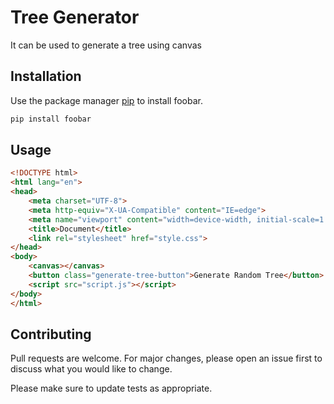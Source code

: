 # Tree Generator

It can be used to generate a tree using canvas

## Installation

Use the package manager [pip](https://pip.pypa.io/en/stable/) to install foobar.

```bash
pip install foobar
```

## Usage

```HTML
<!DOCTYPE html>
<html lang="en">
<head>
    <meta charset="UTF-8">
    <meta http-equiv="X-UA-Compatible" content="IE=edge">
    <meta name="viewport" content="width=device-width, initial-scale=1.0">
    <title>Document</title>
    <link rel="stylesheet" href="style.css">
</head>
<body>
    <canvas></canvas>
    <button class="generate-tree-button">Generate Random Tree</button>
    <script src="script.js"></script>
</body>
</html>
```

## Contributing
Pull requests are welcome. For major changes, please open an issue first to discuss what you would like to change.

Please make sure to update tests as appropriate.
